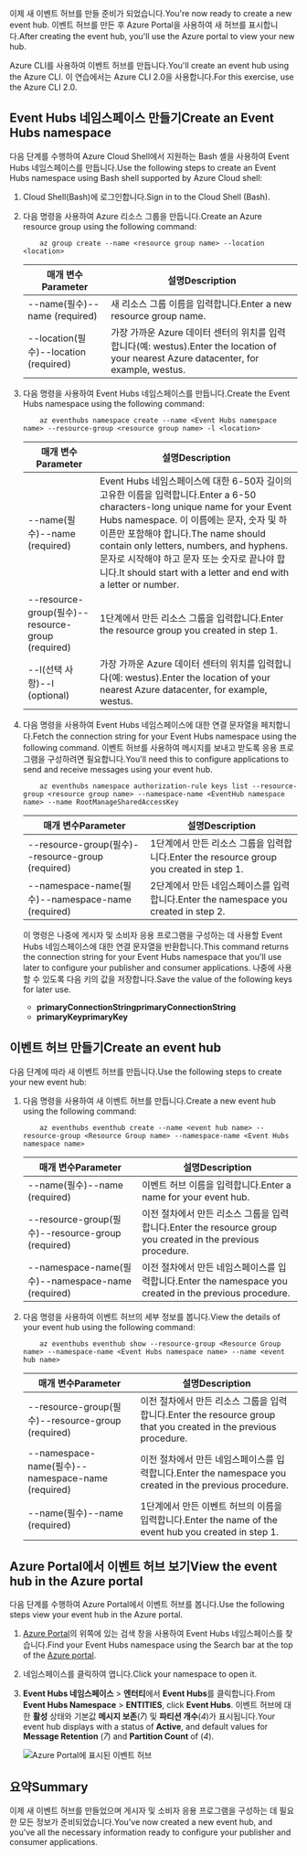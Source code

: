 <span data-ttu-id="09a20-101">이제 새 이벤트 허브를 만들 준비가 되었습니다.</span><span class="sxs-lookup"><span data-stu-id="09a20-101">You're now ready to create a new event hub.</span></span> <span data-ttu-id="09a20-102">이벤트 허브를 만든 후 Azure Portal을 사용하여 새 허브를 표시합니다.</span><span class="sxs-lookup"><span data-stu-id="09a20-102">After creating the event hub, you'll use the Azure portal to view your new hub.</span></span>

<span data-ttu-id="09a20-103">Azure CLI를 사용하여 이벤트 허브를 만듭니다.</span><span class="sxs-lookup"><span data-stu-id="09a20-103">You'll create an event hub using the Azure CLI.</span></span> <span data-ttu-id="09a20-104">이 연습에서는 Azure CLI 2.0을 사용합니다.</span><span class="sxs-lookup"><span data-stu-id="09a20-104">For this exercise, use the Azure CLI 2.0.</span></span> 

## <a name="create-an-event-hubs-namespace"></a><span data-ttu-id="09a20-105">Event Hubs 네임스페이스 만들기</span><span class="sxs-lookup"><span data-stu-id="09a20-105">Create an Event Hubs namespace</span></span>

<span data-ttu-id="09a20-106">다음 단계를 수행하여 Azure Cloud Shell에서 지원하는 Bash 셸을 사용하여 Event Hubs 네임스페이스를 만듭니다.</span><span class="sxs-lookup"><span data-stu-id="09a20-106">Use the following steps to create an Event Hubs namespace using Bash shell supported by Azure Cloud shell:</span></span>

1. <span data-ttu-id="09a20-107">Cloud Shell(Bash)에 로그인합니다.</span><span class="sxs-lookup"><span data-stu-id="09a20-107">Sign in to the Cloud Shell (Bash).</span></span>  

2. <span data-ttu-id="09a20-108">다음 명령을 사용하여 Azure 리소스 그룹을 만듭니다.</span><span class="sxs-lookup"><span data-stu-id="09a20-108">Create an Azure resource group using the following command:</span></span>
    ```azurecli
        az group create --name <resource group name> --location <location>
    ```
    |<span data-ttu-id="09a20-109">매개 변수</span><span class="sxs-lookup"><span data-stu-id="09a20-109">Parameter</span></span>      |<span data-ttu-id="09a20-110">설명</span><span class="sxs-lookup"><span data-stu-id="09a20-110">Description</span></span>|
    |---------------|-----------|
    |<span data-ttu-id="09a20-111">--name(필수)</span><span class="sxs-lookup"><span data-stu-id="09a20-111">--name (required)</span></span>      |<span data-ttu-id="09a20-112">새 리소스 그룹 이름을 입력합니다.</span><span class="sxs-lookup"><span data-stu-id="09a20-112">Enter a new resource group name.</span></span>|
    |<span data-ttu-id="09a20-113">--location(필수)</span><span class="sxs-lookup"><span data-stu-id="09a20-113">--location (required)</span></span>     |<span data-ttu-id="09a20-114">가장 가까운 Azure 데이터 센터의 위치를 입력합니다(예: westus).</span><span class="sxs-lookup"><span data-stu-id="09a20-114">Enter the location of your nearest Azure datacenter, for example, westus.</span></span>|
3. <span data-ttu-id="09a20-115">다음 명령을 사용하여 Event Hubs 네임스페이스를 만듭니다.</span><span class="sxs-lookup"><span data-stu-id="09a20-115">Create the Event Hubs namespace using the following command:</span></span>
    ```azurecli
        az eventhubs namespace create --name <Event Hubs namespace name> --resource-group <resource group name> -l <location>
    ```
    |<span data-ttu-id="09a20-116">매개 변수</span><span class="sxs-lookup"><span data-stu-id="09a20-116">Parameter</span></span>      |<span data-ttu-id="09a20-117">설명</span><span class="sxs-lookup"><span data-stu-id="09a20-117">Description</span></span>|
    |---------------|-----------|
    |<span data-ttu-id="09a20-118">--name(필수)</span><span class="sxs-lookup"><span data-stu-id="09a20-118">--name (required)</span></span>      |<span data-ttu-id="09a20-119">Event Hubs 네임스페이스에 대한 6-50자 길이의 고유한 이름을 입력합니다.</span><span class="sxs-lookup"><span data-stu-id="09a20-119">Enter a 6-50 characters-long unique name for your Event Hubs namespace.</span></span> <span data-ttu-id="09a20-120">이 이름에는 문자, 숫자 및 하이픈만 포함해야 합니다.</span><span class="sxs-lookup"><span data-stu-id="09a20-120">The name should contain only letters, numbers, and hyphens.</span></span> <span data-ttu-id="09a20-121">문자로 시작해야 하고 문자 또는 숫자로 끝나야 합니다.</span><span class="sxs-lookup"><span data-stu-id="09a20-121">It should start with a letter and end with a letter or number.</span></span>|
    |<span data-ttu-id="09a20-122">--resource-group(필수)</span><span class="sxs-lookup"><span data-stu-id="09a20-122">--resource-group (required)</span></span>  |<span data-ttu-id="09a20-123">1단계에서 만든 리소스 그룹을 입력합니다.</span><span class="sxs-lookup"><span data-stu-id="09a20-123">Enter the resource group you created in step 1.</span></span>
    |<span data-ttu-id="09a20-124">--l(선택 사항)</span><span class="sxs-lookup"><span data-stu-id="09a20-124">--l (optional)</span></span>     |<span data-ttu-id="09a20-125">가장 가까운 Azure 데이터 센터의 위치를 입력합니다(예: westus).</span><span class="sxs-lookup"><span data-stu-id="09a20-125">Enter the location of your nearest Azure datacenter, for example, westus.</span></span>|
4. <span data-ttu-id="09a20-126">다음 명령을 사용하여 Event Hubs 네임스페이스에 대한 연결 문자열을 페치합니다.</span><span class="sxs-lookup"><span data-stu-id="09a20-126">Fetch the connection string for your Event Hubs namespace using the following command.</span></span> <span data-ttu-id="09a20-127">이벤트 허브를 사용하여 메시지를 보내고 받도록 응용 프로그램을 구성하려면 필요합니다.</span><span class="sxs-lookup"><span data-stu-id="09a20-127">You'll need this to configure applications to send and receive messages using your event hub.</span></span>
    ```azurecli
        az eventhubs namespace authorization-rule keys list --resource-group <resource group name> --namespace-name <EventHub namespace name> --name RootManageSharedAccessKey
    ```
    |<span data-ttu-id="09a20-128">매개 변수</span><span class="sxs-lookup"><span data-stu-id="09a20-128">Parameter</span></span>      |<span data-ttu-id="09a20-129">설명</span><span class="sxs-lookup"><span data-stu-id="09a20-129">Description</span></span>|
    |---------------|-----------|
    |<span data-ttu-id="09a20-130">--resource-group(필수)</span><span class="sxs-lookup"><span data-stu-id="09a20-130">--resource-group (required)</span></span>  |<span data-ttu-id="09a20-131">1단계에서 만든 리소스 그룹을 입력합니다.</span><span class="sxs-lookup"><span data-stu-id="09a20-131">Enter the resource group you created in step 1.</span></span>|
    |<span data-ttu-id="09a20-132">--namespace-name(필수)</span><span class="sxs-lookup"><span data-stu-id="09a20-132">--namespace-name (required)</span></span>      |<span data-ttu-id="09a20-133">2단계에서 만든 네임스페이스를 입력합니다.</span><span class="sxs-lookup"><span data-stu-id="09a20-133">Enter the namespace you created in step 2.</span></span>|

    <span data-ttu-id="09a20-134">이 명령은 나중에 게시자 및 소비자 응용 프로그램을 구성하는 데 사용할 Event Hubs 네임스페이스에 대한 연결 문자열을 반환합니다.</span><span class="sxs-lookup"><span data-stu-id="09a20-134">This command returns the connection string for your Event Hubs namespace that you'll use later to configure your publisher and consumer applications.</span></span> <span data-ttu-id="09a20-135">나중에 사용할 수 있도록 다음 키의 값을 저장합니다.</span><span class="sxs-lookup"><span data-stu-id="09a20-135">Save the value of the following keys for later use.</span></span>
    - <span data-ttu-id="09a20-136">**primaryConnectionString**</span><span class="sxs-lookup"><span data-stu-id="09a20-136">**primaryConnectionString**</span></span>
    - <span data-ttu-id="09a20-137">**primaryKey**</span><span class="sxs-lookup"><span data-stu-id="09a20-137">**primaryKey**</span></span>

## <a name="create-an-event-hub"></a><span data-ttu-id="09a20-138">이벤트 허브 만들기</span><span class="sxs-lookup"><span data-stu-id="09a20-138">Create an event hub</span></span>

<span data-ttu-id="09a20-139">다음 단계에 따라 새 이벤트 허브를 만듭니다.</span><span class="sxs-lookup"><span data-stu-id="09a20-139">Use the following steps to create your new event hub:</span></span>

1. <span data-ttu-id="09a20-140">다음 명령을 사용하여 새 이벤트 허브를 만듭니다.</span><span class="sxs-lookup"><span data-stu-id="09a20-140">Create a new event hub using the following command:</span></span>
    ```azurecli
        az eventhubs eventhub create --name <event hub name> --resource-group <Resource Group name> --namespace-name <Event Hubs namespace name>
    ```
    |<span data-ttu-id="09a20-141">매개 변수</span><span class="sxs-lookup"><span data-stu-id="09a20-141">Parameter</span></span>      |<span data-ttu-id="09a20-142">설명</span><span class="sxs-lookup"><span data-stu-id="09a20-142">Description</span></span>|
    |---------------|-----------|
    |<span data-ttu-id="09a20-143">--name(필수)</span><span class="sxs-lookup"><span data-stu-id="09a20-143">--name (required)</span></span>  |<span data-ttu-id="09a20-144">이벤트 허브 이름을 입력합니다.</span><span class="sxs-lookup"><span data-stu-id="09a20-144">Enter a name for your event hub.</span></span>|
    |<span data-ttu-id="09a20-145">--resource-group(필수)</span><span class="sxs-lookup"><span data-stu-id="09a20-145">--resource-group (required)</span></span>  |<span data-ttu-id="09a20-146">이전 절차에서 만든 리소스 그룹을 입력합니다.</span><span class="sxs-lookup"><span data-stu-id="09a20-146">Enter the resource group you created in the previous procedure.</span></span>|
    |<span data-ttu-id="09a20-147">--namespace-name(필수)</span><span class="sxs-lookup"><span data-stu-id="09a20-147">--namespace-name (required)</span></span>      |<span data-ttu-id="09a20-148">이전 절차에서 만든 네임스페이스를 입력합니다.</span><span class="sxs-lookup"><span data-stu-id="09a20-148">Enter the namespace you created in the previous procedure.</span></span>|
2. <span data-ttu-id="09a20-149">다음 명령을 사용하여 이벤트 허브의 세부 정보를 봅니다.</span><span class="sxs-lookup"><span data-stu-id="09a20-149">View the details of your event hub using the following command:</span></span> 
    ```azurecli
        az eventhubs eventhub show --resource-group <Resource Group name> --namespace-name <Event Hubs namespace name> --name <event hub name>
    ```
    |<span data-ttu-id="09a20-150">매개 변수</span><span class="sxs-lookup"><span data-stu-id="09a20-150">Parameter</span></span>      |<span data-ttu-id="09a20-151">설명</span><span class="sxs-lookup"><span data-stu-id="09a20-151">Description</span></span>|
    |---------------|-----------|
    |<span data-ttu-id="09a20-152">--resource-group(필수)</span><span class="sxs-lookup"><span data-stu-id="09a20-152">--resource-group (required)</span></span>  |<span data-ttu-id="09a20-153">이전 절차에서 만든 리소스 그룹을 입력합니다.</span><span class="sxs-lookup"><span data-stu-id="09a20-153">Enter the resource group that you created in the previous procedure.</span></span>|
    |<span data-ttu-id="09a20-154">--namespace-name(필수)</span><span class="sxs-lookup"><span data-stu-id="09a20-154">--namespace-name (required)</span></span>      |<span data-ttu-id="09a20-155">이전 절차에서 만든 네임스페이스를 입력합니다.</span><span class="sxs-lookup"><span data-stu-id="09a20-155">Enter the namespace you created in the previous procedure.</span></span>|
    |<span data-ttu-id="09a20-156">--name(필수)</span><span class="sxs-lookup"><span data-stu-id="09a20-156">--name  (required)</span></span>|<span data-ttu-id="09a20-157">1단계에서 만든 이벤트 허브의 이름을 입력합니다.</span><span class="sxs-lookup"><span data-stu-id="09a20-157">Enter the name of the event hub you created in step 1.</span></span>|

## <a name="view-the-event-hub-in-the-azure-portal"></a><span data-ttu-id="09a20-158">Azure Portal에서 이벤트 허브 보기</span><span class="sxs-lookup"><span data-stu-id="09a20-158">View the event hub in the Azure portal</span></span>

<span data-ttu-id="09a20-159">다음 단계를 수행하여 Azure Portal에서 이벤트 허브를 봅니다.</span><span class="sxs-lookup"><span data-stu-id="09a20-159">Use the following steps view your event hub in the Azure portal.</span></span>

1. <span data-ttu-id="09a20-160">[Azure Portal](https://portal.azure.com?azure-portal=true)의 위쪽에 있는 검색 창을 사용하여 Event Hubs 네임스페이스를 찾습니다.</span><span class="sxs-lookup"><span data-stu-id="09a20-160">Find your Event Hubs namespace using the Search bar at the top of the [Azure portal](https://portal.azure.com?azure-portal=true).</span></span>
1. <span data-ttu-id="09a20-161">네임스페이스를 클릭하여 엽니다.</span><span class="sxs-lookup"><span data-stu-id="09a20-161">Click your namespace to open it.</span></span>
1. <span data-ttu-id="09a20-162">**Event Hubs 네임스페이스** > **엔터티**에서 **Event Hubs**를 클릭합니다.</span><span class="sxs-lookup"><span data-stu-id="09a20-162">From **Event Hubs Namespace** > **ENTITIES**, click **Event Hubs**.</span></span>
    <span data-ttu-id="09a20-163">이벤트 허브에 대한 **활성** 상태와 기본값 **메시지 보존**(*7*) 및 **파티션 개수**(*4*)가 표시됩니다.</span><span class="sxs-lookup"><span data-stu-id="09a20-163">Your event hub displays with a status of **Active**, and default values for **Message Retention** (*7*) and **Partition Count** of (*4*).</span></span>

    ![Azure Portal에 표시된 이벤트 허브](../media-draft/3-event-hub.png)

## <a name="summary"></a><span data-ttu-id="09a20-165">요약</span><span class="sxs-lookup"><span data-stu-id="09a20-165">Summary</span></span>

<span data-ttu-id="09a20-166">이제 새 이벤트 허브를 만들었으며 게시자 및 소비자 응용 프로그램을 구성하는 데 필요한 모든 정보가 준비되었습니다.</span><span class="sxs-lookup"><span data-stu-id="09a20-166">You've now created a new event hub, and you've all the necessary information ready to configure your publisher and consumer applications.</span></span>
